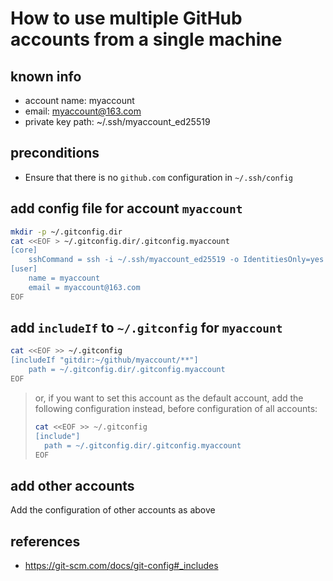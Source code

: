 # How to use multiple GitHub accounts from a single machine

## known info

- account name: myaccount
- email: myaccount@163.com
- private key path: ~/.ssh/myaccount_ed25519

## preconditions

- Ensure that there is no `github.com` configuration in `~/.ssh/config`

## add config file for account `myaccount`

```bash
mkdir -p ~/.gitconfig.dir
cat <<EOF > ~/.gitconfig.dir/.gitconfig.myaccount
[core]
	sshCommand = ssh -i ~/.ssh/myaccount_ed25519 -o IdentitiesOnly=yes
[user]
	name = myaccount
	email = myaccount@163.com
EOF
```

## add `includeIf` to `~/.gitconfig` for `myaccount`

```bash
cat <<EOF >> ~/.gitconfig
[includeIf "gitdir:~/github/myaccount/**"]
	path = ~/.gitconfig.dir/.gitconfig.myaccount
EOF
```

>or, if you want to set this account as the default account, add the following configuration instead, before configuration of all accounts:
>
>```bash
>cat <<EOF >> ~/.gitconfig
>[include"]
>	path = ~/.gitconfig.dir/.gitconfig.myaccount
>EOF
>```

## add other accounts

Add the configuration of other accounts as above

## references

- https://git-scm.com/docs/git-config#_includes